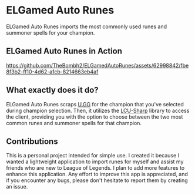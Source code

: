 # ELGamed Auto Runes
ELGamed Auto Runes imports the most commonly used runes and summoner spells for your champion.

## ELGamed Auto Runes in Action

https://github.com/TheBombh2/ELGamedAutoRunes/assets/62998842/fbe8f3b2-ff10-4d62-a1cb-8214663eb4af

## What exactly does it do?

ELGamed Auto Runes scraps [U.GG](https://u.gg/) for the champion that you've selected during champion selection. Then, it utilizes the [LCU-Sharp](https://github.com/bryanhitc/lcu-sharp) library to access the client, providing you with the option to choose between the two most common runes and summoner spells for that champion.

## Contributions

This is a personal project intended for simple use. I created it because I wanted a lightweight application to import runes for myself and assist my friends who are new to League of Legends. I plan to add more features to enhance this application. Any effort to improve this app is appreciated, and if you encounter any bugs, please don't hesitate to report them by creating an issue.
